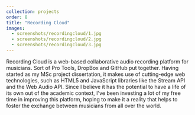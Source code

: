 ```yaml
---
collection: projects
order: 8
title: "Recording Cloud"
images: 
  - screenshots/recordingcloud/1.jpg
  - screenshots/recordingcloud/2.jpg
  - screenshots/recordingcloud/3.jpg
---
```

Recording Cloud is a web-based collaborative audio recording platform for musicians. Sort of Pro Tools, DropBox and GitHub put together. Having started as my MSc project dissertation, it makes use of cutting-edge web technologies, such as HTML5 and JavaScript libraries like the Stream API and the Web Audio API. Since I believe it has the potential to have a life of its own out of the academic context, I've been investing a lot of my free time in improving this platform, hoping to make it a reality that helps to foster the exchange between musicians from all over the world.
